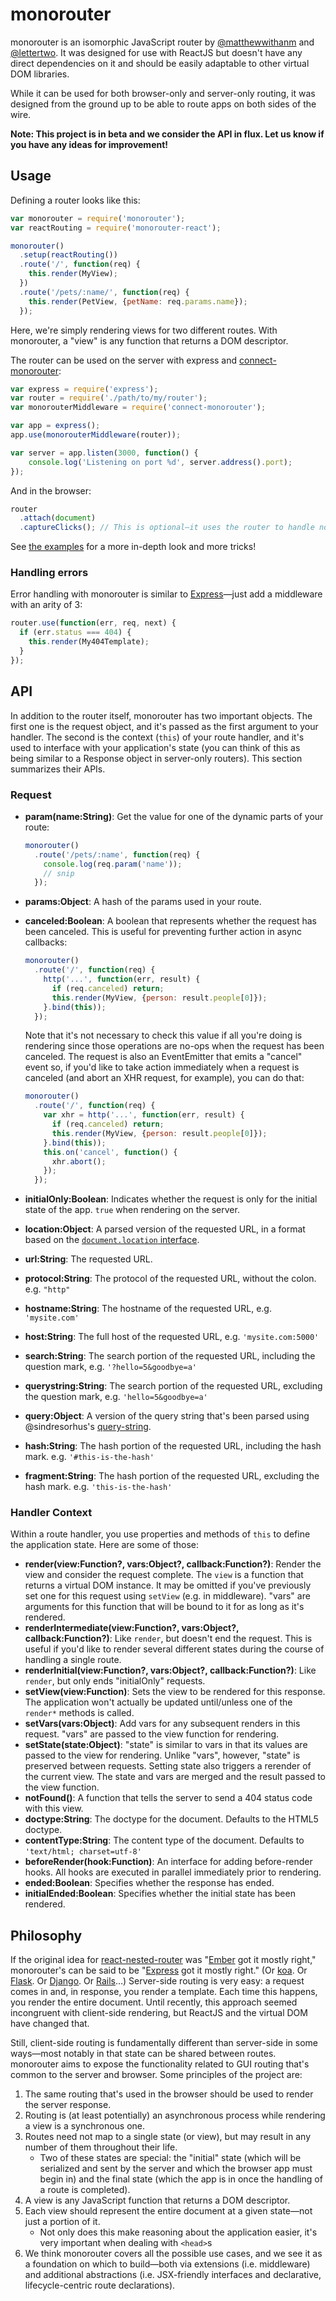 monorouter
==========

monorouter is an isomorphic JavaScript router by [@matthewwithanm] and
[@lettertwo]. It was designed for use with ReactJS but doesn't have any direct
dependencies on it and should be easily adaptable to other virtual DOM
libraries.

While it can be used for both browser-only and server-only routing, it was
designed from the ground up to be able to route apps on both sides of the wire.

**Note: This project is in beta and we consider the API in flux. Let us know if
you have any ideas for improvement!**


Usage
-----

Defining a router looks like this:

```javascript
var monorouter = require('monorouter');
var reactRouting = require('monorouter-react');

monorouter()
  .setup(reactRouting())
  .route('/', function(req) {
    this.render(MyView);
  })
  .route('/pets/:name/', function(req) {
    this.render(PetView, {petName: req.params.name});
  });
```

Here, we're simply rendering views for two different routes. With monorouter, a
"view" is any function that returns a DOM descriptor.

The router can be used on the server with express and [connect-monorouter]:

```javascript
var express = require('express');
var router = require('./path/to/my/router');
var monorouterMiddleware = require('connect-monorouter');

var app = express();
app.use(monorouterMiddleware(router));

var server = app.listen(3000, function() {
    console.log('Listening on port %d', server.address().port);
});
```

And in the browser:

```javascript
router
  .attach(document)
  .captureClicks(); // This is optional—it uses the router to handle normal links.
```

See [the examples][monorouter examples] for a more in-depth look and more
tricks!


### Handling errors

Error handling with monorouter is similar to [Express]—just add a middleware
with an arity of 3:

```javascript
router.use(function(err, req, next) {
  if (err.status === 404) {
    this.render(My404Template);
  }
});
```


API
---

In addition to the router itself, monorouter has two important objects. The
first one is the request object, and it's passed as the first argument to your
handler. The second is the context (`this`) of your route handler, and it's used
to interface with your application's state (you can think of this as being
similar to a Response object in server-only routers). This section summarizes
their APIs.


### Request

- **param(name:String)**: Get the value for one of the dynamic parts of your
  route:

  ```javascript
  monorouter()
    .route('/pets/:name', function(req) {
      console.log(req.param('name'));
      // snip
    });
  ```

- **params:Object**: A hash of the params used in your route.
- **canceled:Boolean**: A boolean that represents whether the request has been
  canceled. This is useful for preventing further action in async callbacks:

  ```javascript
  monorouter()
    .route('/', function(req) {
      http('...', function(err, result) {
        if (req.canceled) return;
        this.render(MyView, {person: result.people[0]});
      }.bind(this));
    });
  ```

  Note that it's not necessary to check this value if all you're doing is
  rendering since those operations are no-ops when the request has been
  canceled. The request is also an EventEmitter that emits a "cancel" event so,
  if you'd like to take action immediately when a request is canceled (and abort
  an XHR request, for example), you can do that:

  ```javascript
  monorouter()
    .route('/', function(req) {
      var xhr = http('...', function(err, result) {
        if (req.canceled) return;
        this.render(MyView, {person: result.people[0]});
      }.bind(this));
      this.on('cancel', function() {
        xhr.abort();
      });
    });
  ```

- **initialOnly:Boolean**: Indicates whether the request is only for the initial
  state of the app. `true` when rendering on the server.
- **location:Object**: A parsed version of the requested URL, in a format based
  on the [`document.location` interface][document.location].
- **url:String**: The requested URL.
- **protocol:String**: The protocol of the requested URL, without the colon.
  e.g. `"http"`
- **hostname:String**: The hostname of the requested URL, e.g. `'mysite.com'`
- **host:String**: The full host of the requested URL, e.g. `'mysite.com:5000'`
- **search:String**: The search portion of the requested URL, including the
  question mark, e.g. `'?hello=5&goodbye=a'`
- **querystring:String**: The search portion of the requested URL, excluding the
  question mark, e.g. `'hello=5&goodbye=a'`
- **query:Object**: A version of the query string that's been parsed using
  @sindresorhus's [query-string].
- **hash:String**: The hash portion of the requested URL, including the hash
  mark. e.g. `'#this-is-the-hash'`
- **fragment:String**: The hash portion of the requested URL, excluding the hash
  mark. e.g. `'this-is-the-hash'`


### Handler Context

Within a route handler, you use properties and methods of `this` to define the
application state. Here are some of those:

- **render(view:Function?, vars:Object?, callback:Function?)**: Render the view
  and consider the request complete. The `view` is a function that returns a
  virtual DOM instance. It may be omitted if you've previously set one for this
  request using `setView` (e.g. in middleware). "vars" are arguments for this
  function that will be bound to it for as long as it's rendered.
- **renderIntermediate(view:Function?, vars:Object?, callback:Function?)**: Like
  `render`, but doesn't end the request. This is useful if you'd like to render
  several different states during the course of handling a single route.
- **renderInitial(view:Function?, vars:Object?, callback:Function?)**: Like
  `render`, but only ends "initialOnly" requests.
- **setView(view:Function)**: Sets the view to be rendered for this response.
  The application won't actually be updated until/unless one of the `render*`
  methods is called.
- **setVars(vars:Object)**: Add vars for any subsequent renders in this request.
  "vars" are passed to the view function for rendering.
- **setState(state:Object)**: "state" is similar to vars in that its values are
  passed to the view for rendering. Unlike "vars", however, "state" is preserved
  between requests. Setting state also triggers a rerender of the current view.
  The state and vars are merged and the result passed to the view function.
- **notFound()**: A function that tells the server to send a 404 status code
  with this view.
- **doctype:String**: The doctype for the document. Defaults to the HTML5
  doctype.
- **contentType:String**: The content type of the document. Defaults to
  `'text/html; charset=utf-8'`
- **beforeRender(hook:Function)**: An interface for adding before-render hooks.
  All hooks are executed in parallel immediately prior to rendering.
- **ended:Boolean**: Specifies whether the response has ended.
- **initialEnded:Boolean**: Specifies whether the initial state has been rendered.


Philosophy
----------

If the original idea for [react-nested-router] was "[Ember] got it mostly
right," monorouter's can be said to be "[Express] got it mostly right." (Or
[koa]. Or [Flask]. Or [Django]. Or [Rails]…) Server-side routing is very easy: a
request comes in and, in response, you render a template. Each time this
happens, you render the entire document. Until recently, this approach seemed
incongruent with client-side rendering, but ReactJS and the virtual DOM have
changed that.

Still, client-side routing is fundamentally different than server-side in some
ways—most notably in that state can be shared between routes. monorouter aims to
expose the functionality related to GUI routing that's common to the server and
browser. Some principles of the project are:

1. The same routing that's used in the browser should be used to render the
   server response.
2. Routing is (at least potentially) an asynchronous process while rendering a
   view is a synchronous one.
3. Routes need not map to a single state (or view), but may result in any number
   of them throughout their life.
    * Two of these states are special: the "initial" state (which will be
      serialized and sent by the server and which the browser app must begin in)
      and the final state (which the app is in once the handling of a route is
      completed).
4. A view is any JavaScript function that returns a DOM descriptor.
5. Each view should represent the entire document at a given state—not just a
   portion of it.
   * Not only does this make reasoning about the application easier, it's very
     important when dealing with `<head>`s
6. We think monorouter covers all the possible use cases, and we see it as a
   foundation on which to build—both via extensions (i.e. middleware) and
   additional abstractions (i.e. JSX-friendly interfaces and declarative,
   lifecycle-centric route declarations).




[@matthewwithanm]: http://github.com/matthewwithanm
[@lettertwo]: http://github.com/lettertwo
[react-nested-router]: https://github.com/rpflorence/react-router
[Ember]: https://github.com/emberjs/ember.js
[Express]: https://github.com/visionmedia/express
[koa]: https://github.com/koajs/koa
[Flask]: https://github.com/mitsuhiko/flask
[Django]: https://github.com/django/django
[Rails]: https://github.com/rails/rails
[react-router-component]: https://github.com/andreypopp/react-router-component
[connect-monorouter]: https://github.com/matthewwithanm/connect-monorouter
[monorouter-react]: https://github.com/matthewwithanm/monorouter-react
[monorouter examples]: https://github.com/matthewwithanm/monorouter/tree/master/examples
[document.location]: https://developer.mozilla.org/en-US/docs/Web/API/document.location
[query-string]: https://github.com/sindresorhus/query-string
